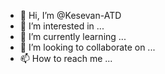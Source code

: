 - 👋 Hi, I’m @Kesevan-ATD
- 👀 I’m interested in ...
- 🌱 I’m currently learning ...
- 💞️ I’m looking to collaborate on ...
- 📫 How to reach me ...

<!---
Kesevan-ATD/Kesevan-ATD is a ✨ special ✨ repository because its `README.md` (this file) appears on your GitHub profile.
You can click the Preview link to take a look at your changes.
--->
